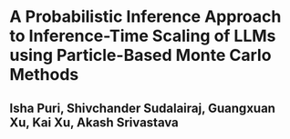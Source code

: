 # A Probabilistic Inference Approach to Inference-Time Scaling of LLMs using Particle-Based Monte Carlo Methods

## Isha Puri, Shivchander Sudalairaj, Guangxuan Xu, Kai Xu, Akash Srivastava

